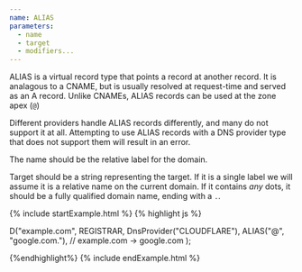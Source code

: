 ```yaml
---
name: ALIAS
parameters:
  - name
  - target
  - modifiers...
---
```


ALIAS is a virtual record type that points a record at another record. It is analagous to a CNAME, but is usually resolved at request-time and served as an A record. Unlike CNAMEs, ALIAS records can be used at the zone apex (`@`)

Different providers handle ALIAS records differently, and many do not support it at all. Attempting to use ALIAS records with a DNS provider type that does not support them will result in an error.

The name should be the relative label for the domain.

Target should be a string representing the target. If it is a single label we will assume it is a relative name on the current domain. If it contains *any* dots, it should be a fully qualified domain name, ending with a `.`.

{% include startExample.html %}
{% highlight js %}

D("example.com", REGISTRAR, DnsProvider("CLOUDFLARE"),
  ALIAS("@", "google.com."), // example.com -> google.com
);

{%endhighlight%}
{% include endExample.html %}